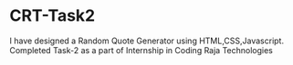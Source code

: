 # CRT-Task2
I have designed a Random Quote Generator using HTML,CSS,Javascript.
Completed Task-2 as a part of Internship in Coding Raja Technologies
